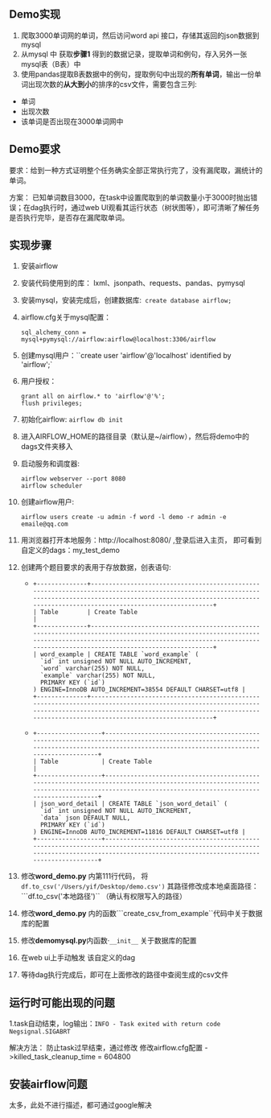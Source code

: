 ## Demo实现

1. 爬取3000单词网的单词，然后访问word api 接口，存储其返回的json数据到mysql
2. 从mysql 中 获取**步骤1** 得到的数据记录，提取单词和例句，存入另外一张mysql表（B表）中
3.  使用pandas提取B表数据中的例句，提取例句中出现的**所有单词**，输出一份单词出现次数的**从大到小**的排序的csv文件，需要包含三列:
   * 单词
   * 出现次数
   * 该单词是否出现在3000单词网中



## Demo要求

要求：给到一种方式证明整个任务确实全部正常执行完了，没有漏爬取，漏统计的单词。

方案： 已知单词数目3000，在task中设置爬取到的单词数量小于3000时抛出错误；在dag执行时，通过web UI观看其运行状态（树状图等），即可清晰了解任务是否执行完毕，是否存在漏爬取单词。



## 实现步骤

1. 安装airflow

2. 安装代码使用到的库： lxml、jsonpath、requests、pandas、pymysql

3. 安装mysql，安装完成后，创建数据库:`` create database airflow;``

4. airflow.cfg关于mysql配置：

   `sql_alchemy_conn = mysql+pymysql://airflow:airflow@localhost:3306/airflow`

5. 创建mysql用户：``create user 'airflow'@'localhost' identified by 'airflow';`

6. 用户授权：

   ```
   grant all on airflow.* to 'airflow'@'%';
   flush privileges;
   ```

7. 初始化airflow: ``airflow db init``

8. 进入AIRFLOW_HOME的路径目录（默认是~/airflow），然后将demo中的dags文件夹移入

9. 启动服务和调度器: 

   ``` 
   airflow webserver --port 8080
   airflow scheduler 
   ```

10. 创建airflow用户: 

    ```
    airflow users create -u admin -f word -l demo -r admin -e emaile@qq.com
    ```

11. 用浏览器打开本地服务：http://localhost:8080/  ,登录后进入主页， 即可看到自定义的dags：my_test_demo

12. 创建两个题目要求的表用于存放数据，创表语句:

    * ```
      +--------------+-------------------------------------------------------------------------------------------------------------------------------------------------------------------------------------------------------------------------------+
      | Table        | Create Table                                                                                                                                                                                                                  |
      +--------------+-------------------------------------------------------------------------------------------------------------------------------------------------------------------------------------------------------------------------------+
      | word_example | CREATE TABLE `word_example` (
        `id` int unsigned NOT NULL AUTO_INCREMENT,
        `word` varchar(255) NOT NULL,
        `example` varchar(255) NOT NULL,
        PRIMARY KEY (`id`)
      ) ENGINE=InnoDB AUTO_INCREMENT=38554 DEFAULT CHARSET=utf8 |
      +--------------+-------------------------------------------------------------------------------------------------------------------------------------------------------------------------------------------------------------------------------+
      ```

    * ```
      +------------------+-------------------------------------------------------------------------------------------------------------------------------------------------------------------------------------------+
      | Table            | Create Table                                                                                                                                                                              |
      +------------------+-------------------------------------------------------------------------------------------------------------------------------------------------------------------------------------------+
      | json_word_detail | CREATE TABLE `json_word_detail` (
        `id` int unsigned NOT NULL AUTO_INCREMENT,
        `data` json DEFAULT NULL,
        PRIMARY KEY (`id`)
      ) ENGINE=InnoDB AUTO_INCREMENT=11816 DEFAULT CHARSET=utf8 |
      +------------------+-------------------------------------------------------------------------------------------------------------------------------------------------------------------------------------------+
      
      ```

13. 修改**word_demo.py** 内第111行代码， 将 `df.to_csv('/Users/yif/Desktop/demo.csv')`  其路径修改成本地桌面路径：```df.to_csv('本地路径')``   （确认有权限写入的路径）

14. 修改**word_demo.py** 内的函数```create_csv_from_example``代码中关于数据库的配置

15. 修改**demomysql.py**内函数·```__init__``` 关于数据库的配置

16. 在web ui上手动触发 该自定义的dag

17. 等待dag执行完成后，即可在上面修改的路径中查阅生成的csv文件 

## 运行时可能出现的问题

1.task自动结束，log输出：```INFO - Task exited with return code Negsignal.SIGABRT```

解决方法：  防止task过早结束，通过修改 修改airflow.cfg配置 ->killed_task_cleanup_time = 604800



## 安装airflow问题

太多，此处不进行描述，都可通过google解决





